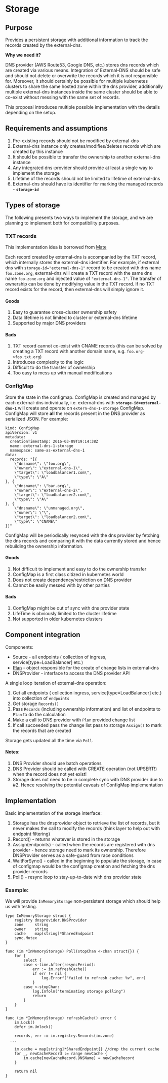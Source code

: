 # Storage

## Purpose

Provides a persistent storage with additional information to track the records created by the external-dns. 

**Why we need it?**

DNS provider (AWS Route53, Google DNS, etc.) stores dns records which are created via various means. Integration of External-DNS should be safe and should not delete or overwrite the records which it is not responsible for. Moreover, it should certainly be possible for multiple kubernetes clusters to share the same hosted zone within the dns provider, additionally multiple external-dns instances inside the same cluster should be able to co-exist without messing with the same set of records. 

This proposal introduces multiple possible implementation with the details depending on the setup. 

## Requirements and assumptions

1. Pre-existing records should not be modified by external-dns
2. External-dns instance only creates/modifies/deletes records which are created by this instance
3. It should be possible to transfer the ownership to another external-dns instance
4. Any integrated dns-provider should provide at least a single way to implement the storage
5. Lifetime of the records should not be limited to lifetime of external-dns
6. External-dns should have its identifier for marking the managed records - **`storage-id`**

## Types of storage

The following presents two ways to implement the storage, and we are planning to implement both for compatibility purposes.

### TXT records

This implementation idea is borrowed from [Mate](https://github.com/zalando-incubator/mate/)

Each record created by external-dns is accompanied by the TXT record, which internally stores the external-dns identifier. For example, if external dns with `storage-id="external-dns-1"` record to be created with dns name `foo.zone.org`, external-dns will create a TXT record with the same dns name `foo.zone.org` and injected value of `"external-dns-1"`. The transfer of ownership can be done by modifying value in the TXT record.  If no TXT record exists for the record, then external-dns will simply ignore it. 


#### Goods
1. Easy to guarantee cross-cluster ownership safety
2. Data lifetime is not limited to cluster or external-dns lifetime
3. Supported by major DNS providers

#### Bads
1. TXT record cannot co-exist with CNAME records (this can be solved by creating a TXT record with another domain name, e.g. `foo.org->foo.txt.org`)
2. Introduces complexity to the logic
3. Difficult to do the transfer of ownership
4. Too easy to mess up with manual modifications

### ConfigMap

Store the state in the configmap. ConfigMap is created and managed by each external-dns individually, i.e. external-dns with **`storage-id=external-dns-1`** will create and operate on `extern-dns-1-storage` ConfigMap. ConfigMap will store **all** the records present in the DNS provider as serialized JSON. For example: 

```
kind: ConfigMap
apiVersion: v1
metadata:
  creationTimestamp: 2016-03-09T19:14:38Z
  name: external-dns-1-storage
  namespace: same-as-external-dns-1
data:
  records: "[{
	\"dnsname\": \"foo.org\",
	\"owner\": \"external-dns-1\",
	\"target\": \"loadbalancer1.com\",
	\"type\": \"A\"
}, {
	\"dnsname\": \"bar.org\",
	\"owner\": \"external-dns-2\",
	\"target\": \"loadbalancer2.com\",
	\"type\": \"A\"
}, {
	\"dnsname\": \"unmanaged.org\",
	\"owner\": \"\",
	\"target\": \"loadbalancer2.com\",
	\"type\": \"CNAME\"
}]"

```

ConfigMap will be periodically resynced with the dns provider by fetching the dns records and comparing it with the data currently stored and hence rebuilding the ownership information.

#### Goods
1. Not difficult to implement and easy to do the ownership transfer
2. ConfigMap is a first class citized in kubernetes world
3. Does not create dependency/restriction on DNS provider
4. Cannot be easily messed with by other parties

#### Bads
1. ConfigMap might be out of sync with dns provider state
2. LifeTime is obviously limited to the cluster lifetime
3. Not supported in older kubernetes clusters


## Component integration

Components: 
* Source - all endpoints ( collection of ingress, service[type=LoadBalancer] etc.)
* [Plan](https://github.com/kubernetes-incubator/external-dns/issues/13) - object responsible for the create of change lists in external-dns 
* DNSProvider - interface to access the DNS provider API 

A single loop iteration of external-dns operation: 

1. Get all endpoints ( collection ingress, service[type=LoadBalancer] etc.) into collection of `endpoints` 
2. Get storage `Records()` 
3. Pass `Records` (including ownership information) and list of endpoints to `Plan` to do the calculation
4. Make a call to DNS provider with `Plan` provided change list
5. If call succeeded pass the change list pass to storage `Assign()` to mark the records that are created 

Storage gets updated all the time via `Poll`.  

#### Notes:

1. DNS Provider should use batch operations
2. DNS Provider should be called with CREATE operation (not UPSERT!) when the record does not yet exist! 
3. Storage does not need to be in complete sync with DNS provider due to #2. Hence resolving the potential caveats of ConfigMap implementation 


## Implementation

Basic implementation of the storage interface: 

1. Storage has the dnsprovider object to retrieve the list of records, but it never makes the call to modify the records (think layer to help out with endpoint filtering)
2. Record() - returns whatever is stored in the storage
3. Assign(endpoints) - called when the records are registered with dns provider - hence storage need to mark its ownership. Therefore DNSProvider serves as a safe-guard from race conditions
4. WaitForSync() - called in the beginning to populate the storage, in case of configmap would be the configmap creation and fetching the dns provider records
5. Poll() - resync loop to stay-up-to-date with dns provider state


### Example:

We will provide `InMemoryStorage` non-persistent storage which should help us with testing.

```
type InMemoryStorage struct {
	registry dnsprovider.DNSProvider
	zone     string
	owner    string 
	cache    map[string]*SharedEndpoint
	sync.Mutex
}

func (im *InMemoryStorage) Poll(stopChan <-chan struct{}) {
	for {
		select {
		case <-time.After(resyncPeriod):
			err := im.refreshCache()
			if err != nil {
				log.Errorf("failed to refresh cache: %v", err)
			}
		case <-stopChan:
			log.Infoln("terminating storage polling")
			return
		}
	}
}

func (im *InMemoryStorage) refreshCache() error {
	im.Lock()
	defer im.Unlock()

	records, err := im.registry.Records(im.zone)
  ...

	im.cache = map[string]*SharedEndpoint{} //drop the current cache
	for _, newCacheRecord := range newCache {
		im.cache[newCacheRecord.DNSName] = newCacheRecord
	}

	return nil
}
```